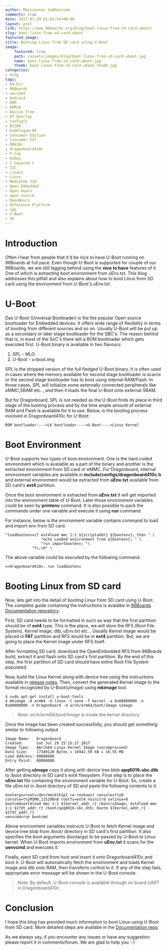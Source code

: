 ```yaml
---
author: Manivannan Sadhasivam
comments: true
date: 2017-07-29 01:01:54+00:00
layout: post
link: https://www.96boards.org/blog/boot-linux-from-sd-card-uboot/
slug: boot-linux-from-sd-card-uboot
featured_image:
title: Booting Linux from SD card using U-Boot
image:
    featured: true
    path: /assets/images/blog/boot-linux-from-sd-card-uboot.jpg
    name: boot-linux-from-sd-card-uboot.jpg
    thumb: boot-linux-from-sd-card-uboot-thumb.jpg
categories:
- blog
tags:
- 64-bit
- 96Boards
- aarch64
- Android
- ARM
- ARMv8
- Device Tree
- DT Overlay
- Configfs
- B2260
- bubblegum-96
- Consumer Edition
- Consumer IoT
- DB410c
- dragonboard410c
- F-Cue
- HiKey
- I Squared C
- I2C
- Linaro
- Linux
- MediaTek X20
- Open Embedded
- Open Hours
- open source
- OpenHours
- Reference Platform
- rpb
- U-Boot
- SD
---
```


# **Introduction**

Often I hear from people that it'd be nice to have U-Boot running on 96Boards at full pace. Even though U-Boot is
supported for couple of our 96Boards, we are still lagging behind using the **nice to have** features of it. One of
which is extracting boot environment from uEnv.txt. This blog addresses this pitfall and also explains about how to
boot Linux from SD card using the environment from U-Boot's uEnv.txt.

# **U-Boot**

Das U-Boot (Universal Bootloader) is the the popular Open source bootloader for Embedded devices. It offers wide range
of flexibility in terms of booting from different sources and so on. Usually U-Boot will be put up as a secondary or later
stage bootloader for the SBC's. The reason behind that is, in most of the SoC's there will a ROM bootloader which gets
executed first. U-Boot binary is available in two flavours:

1. SPL - MLO
2. U-Boot - u-boot.img

SPL is the stripped version of the full fledged U-Boot binary. It is often used in cases where the memory available for
second stage bootloader is scarce or the second stage bootloader has to boot using internal RAM/Flash. In those cases,
SPL will initialize some externally connected peripherals like eMMC,SRAM etc.., and then it loads the final U-Boot onto
external SRAM.

But for Dragonboard, SPL is not needed as the U-Boot finds its place in third stage of the booting process and by the time
ample amount of external RAM and Flash is available for it to use. Below, is the booting process involved in Dragonboard410c
for U-Boot:

```
ROM bootloader---->LK bootloader---->U-Boot---->Linux Kernel
```
# **Boot Environment**

U-Boot supports two types of boot environment. One is the hard coded environment which is available as a part of the
binary and another is the extracted environment from SD card or eMMC. For Dragonboard, internal environment variables are
available in **include/configs/dragonboard410c.h** and external environment would be extracted from **uEnv.txt**
available from SD card's **ext4** partition.

Once the boot environment is extracted from **uEnv.txt** it will get imported into the environment table of U-Boot. Later
those environment variables could be seen by **printenv** command. It is also possible to pack the commands under one variable
and execute it using **run** command.

For instance, below is the environment variable contains command to load and import env from SD card.

```
"loadbootenv=if ext4load mmc 1:1 ${scriptaddr} ${bootenv}; then " \
                "echo Loaded environment from ${bootenv}; " \
                "run importbootenv; "\
            "fi;\0" \
```

The above variable could be executed by the following command:

```shell
=>dragonboard410c: run loadbootenv
```
# Booting Linux from SD card

Now, lets get into the detail of booting Linux from SD card using U-Boot. The complete guide containing the instructions is
avaialbe in [96Boards Documentation repository](https://github.com/Mani-Sadhasivam/documentation/blob/master/ConsumerEdition/DragonBoard-410c/Guides/uboot-linux-sd.md).

First, SD card needs to be formatted in such as way that the first partition should be of **ext4** type. This is the place,
we will store the RFS (Root File System), Kernel image, dtb, uEnv.txt etc... Usually Kenrel image would be placed in **FAT**
partition and RFS would be in **ext4** partition. But, we are going to place the Kernel image under RFS itself.

After formatting SD card, download the OpenEmbedded RFS from 96Boards build, extract it and flash onto SD card's first partition. By
the end of this step, the first partition of SD card should have entire Root File System populated.

Now, build the Linux Kernel along with device tree using the instructions available in [release notes](http://builds.96boards.org/releases/dragonboard410c/linaro/debian/latest/).
Then, convert the generated Kernel image to the format recognized by U-Boot(uImage) using **mkimage** tool.


```shell
$ sudo apt-get install u-boot-tools
$ mkimage -A arm64 -O linux -C none -T kernel -a 0x80080000 -e 0x80080000 -n Dragonboard -d arch/arm64/boot/Image uImage
```
> Note: *arch/arm64/boot/Image* is inside the kernel directory

Once the image has been created successfully, you should get something similar to following output

```
Image Name:   Dragonboard
Created:      Sat Jul 29 15:15:27 2017
Image Type:   AArch64 Linux Kernel Image (uncompressed)
Data Size:    17349120 Bytes = 16942.50 kB = 16.55 MB
Load Address: 80080000
Entry Point:  80080000
```
After getting **uImage** copy it along with device tree blob **apq8016-sbc.dtb** to */boot* directory in SD card's ext4 filesystem.
Final step is to place the **uEnv.txt** file containing the environment variable for U-Boot. So, create a file uEnv.txt in
*/boot* driectory of SD and paste the following contents to it.

```
bootargs=root=/dev/mmcblk1p1 rw rootwait console=tty0 console=ttyMSM0,115200n8 rootfs=ext4 noinitrd selinux=0
bootcmd=ext4load mmc 1:1 ${kernel_addr_r} /boot/uImage; ext4load mmc 1:1 ${fdt_addr_r} /boot/apq8016-sbc.dtb; bootm ${kernel_addr_r} - ${fdt_addr_r}
uenvcmd=run bootcmd
```

Above environment variables instructs U-Boot to fetch Kernel image and device tree blob from */boot/* directory in SD
card's first partition. It also specifies the boot arguments (bootargs) to be passed by U-Boot to Linux kernel. When U-Boot
imports environment from **uEnv.txt** it scans for the **uenvcmd** and executes it.

Finally, eject SD card from host and insert it onto Dragonboard410c and boot it. U-Boot will automatically fetch the environment
and loads Kernel image and dtb onto RAM, then transferrs control to it. If any of the step fails, appropriate error message
will be shown in the U-Boot console.

> Note: By default, U-Boot console is available through on board UART in Dragonboard410c.

# **Conclusion**

I hope this blog has provided much information to boot Linux using U-Boot from SD card. More detailed steps are availabe in the
[Documentation repo](https://github.com/Mani-Sadhasivam/documentation/blob/master/ConsumerEdition/DragonBoard-410c/Guides/uboot-linux-sd.md).

As we always say, if you encounter any issues or have any suggestion please report it in comments/forum. We are glad to help you :-)

